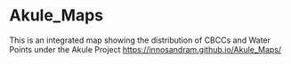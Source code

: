 # Akule_Maps
This is an integrated map showing the distribution of CBCCs and Water Points under the Akule Project
https://innosandram.github.io/Akule_Maps/
